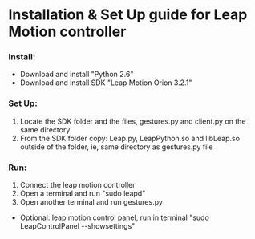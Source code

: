 # Installation & Set Up guide for Leap Motion controller

### Install:
* Download and install "Python 2.6"
* Download and install SDK "Leap Motion Orion 3.2.1"

### Set Up:
1) Locate the SDK folder and the files, gestures.py and client.py on the same directory
2) From the SDK folder copy: Leap.py, LeapPython.so and libLeap.so outside of the folder, ie, same directory as gestures.py file

### Run:
1) Connect the leap motion controller
2) Open a terminal and run "sudo leapd"
3) Open another terminal and run gestures.py
* Optional: leap motion control panel, run in terminal "sudo LeapControlPanel --showsettings"

